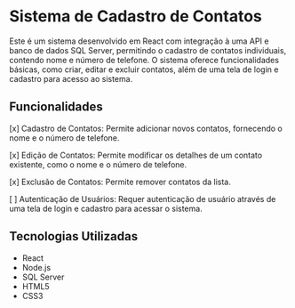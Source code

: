 # Sistema de Cadastro de Contatos

Este é um sistema desenvolvido em React com integração à uma API e banco de dados SQL Server, permitindo o cadastro de contatos individuais, contendo nome e número de telefone. O sistema oferece funcionalidades básicas, como criar, editar e excluir contatos, além de uma tela de login e cadastro para acesso ao sistema.

## Funcionalidades

[x] Cadastro de Contatos: Permite adicionar novos contatos, fornecendo o nome e o número de telefone.

[x] Edição de Contatos: Permite modificar os detalhes de um contato existente, como o nome e o número de telefone.

[x] Exclusão de Contatos: Permite remover contatos da lista.

[ ] Autenticação de Usuários: Requer autenticação de usuário através de uma tela de login e cadastro para acessar o sistema.

## Tecnologias Utilizadas

- React
- Node.js
- SQL Server
- HTML5
- CSS3
